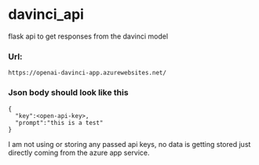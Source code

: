 # davinci_api
flask api to get responses from the davinci model
### Url: 
```
https://openai-davinci-app.azurewebsites.net/
```
### Json body should look like this
```
{
  "key":<open-api-key>,
  "prompt":"this is a test"
}
```
I am not using or storing any passed api keys, no data is getting stored just directly coming from the azure app service.
